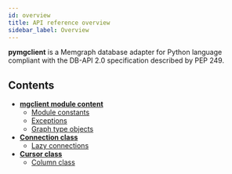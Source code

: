 ```yaml
---
id: overview
title: API reference overview
sidebar_label: Overview
---
```


**pymgclient** is a Memgraph database adapter for Python language compliant with the DB-API 2.0 specification described by PEP 249.

## Contents

* **[mgclient module content](/api-reference/module.md)**
    * [Module constants](/api-reference/module.md#module-constants)
    * [Exceptions](/api-reference/module.md#exceptions)
    * [Graph type objects](/api-reference/module.md#graph-type-objects)
* **[Connection class](/api-reference/connection.md)**
    * [Lazy connections](/api-reference/connection.md#lazy-connections)
* **[Cursor class](/api-reference/cursor.md)**
    * [Column class](/api-reference/cursor.md#column-class)